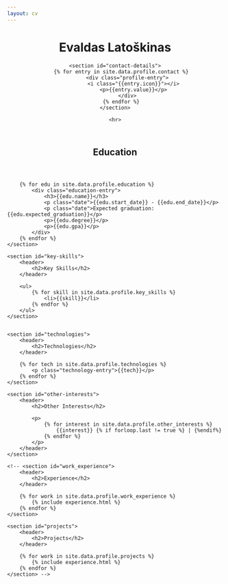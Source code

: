 ```yaml
---
layout: cv
---
```


<header>
    <h1>Evaldas Latoškinas</h1>

    <section id="contact-details">
        {% for entry in site.data.profile.contact %}
            <div class="profile-entry">
                <i class="{{entry.icon}}"></i>
                <p>{{entry.value}}</p>
            </div>
        {% endfor %}
    </section>

    <hr>
</header>

<body>
    <section id="education">
        <header>
            <h2>Education</h2>
        </header>

        {% for edu in site.data.profile.education %}
            <div class="education-entry">
                <h3>{{edu.name}}</h3>
                <p class="date">{{edu.start_date}} - {{edu.end_date}}</p>
                <p class="date">Expected graduation: {{edu.expected_graduation}}</p>
                <p>{{edu.degree}}</p>
                <p>{{edu.gpa}}</p>
            </div>
        {% endfor %}
    </section>

    <section id="key-skills">
        <header>
            <h2>Key Skills</h2>
        </header>

        <ul>
            {% for skill in site.data.profile.key_skills %}
                <li>{{skill}}</li>
            {% endfor %}
        </ul>
    </section>

    
    <section id="technologies">
        <header>
            <h2>Technologies</h2>
        </header>

        {% for tech in site.data.profile.technologies %}
            <p class="technology-entry">{{tech}}</p>
        {% endfor %}
    </section>

    <section id="other-interests">
        <header>
            <h2>Other Interests</h2>

            <p>
                {% for interest in site.data.profile.other_interests %}
                    {{interest}} {% if forloop.last != true %} | {%endif%}
                {% endfor %}
            </p>
        </header>
    </section>

    <!-- <section id="work_experience">
        <header>
            <h2>Experience</h2>
        </header>

        {% for work in site.data.profile.work_experience %}
            {% include experience.html %}
        {% endfor %}
    </section>

    <section id="projects">
        <header>
            <h2>Projects</h2>
        </header>

        {% for work in site.data.profile.projects %}
            {% include experience.html %}
        {% endfor %}
    </section> -->
</body>